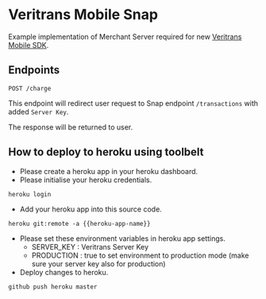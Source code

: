 # Veritrans Mobile Snap

Example implementation of Merchant Server required for new [Veritrans Mobile SDK](https://github.com/veritrans/veritrans-android).

## Endpoints

```
POST /charge
```

This endpoint will redirect user request to Snap endpoint `/transactions` with added `Server Key`.

The response will be returned to user.

## How to deploy to heroku using toolbelt

- Please create a heroku app in your heroku dashboard.
- Please initialise your heroku credentials.

```
heroku login
```
- Add your heroku app into this source code.

```
heroku git:remote -a {{heroku-app-name}}
```

- Please set these environment variables in heroku app settings.
  - SERVER_KEY : Veritrans Server Key
  - PRODUCTION : true to set environment to production mode (make sure your server key also for production)
- Deploy changes to heroku.

```
github push heroku master
```
